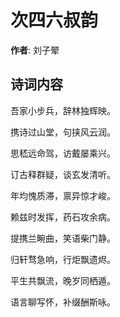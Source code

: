 # 次四六叔韵

**作者**: 刘子翚

## 诗词内容

吾家小步兵，辞林独辉映。

携诗过山堂，句挟风云润。

思嵇远命驾，访戴屡乘兴。

订古释群疑，谈玄发清听。

年均愧质滞，禀异惊才峻。

赖兹时发挥，药石攻余病。

提携兰畹曲，笑语柴门静。

归轩骛急响，行炬飘遗烬。

平生共飘流，晚岁同栖遁。

语言聊写怀，补缀酬斯咏。

